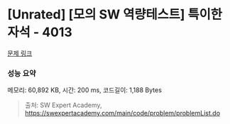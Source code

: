 # [Unrated] [모의 SW 역량테스트] 특이한 자석 - 4013 

[문제 링크](https://swexpertacademy.com/main/code/problem/problemDetail.do?contestProbId=AWIeV9sKkcoDFAVH) 

### 성능 요약

메모리: 60,892 KB, 시간: 200 ms, 코드길이: 1,188 Bytes



> 출처: SW Expert Academy, https://swexpertacademy.com/main/code/problem/problemList.do